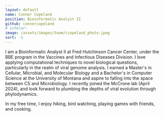 ```yaml
---
layout: default
name: Conner Copeland
position: Bioinformatic Analyst II
github: connercopeland
# scholar:
image: /assets/images/team/ccopeland_photo.jpeg 
sort: -1
---
```


I am a Bioinformatic Analyst II at Fred Hutchinson Cancer Center, under the BBE program in the Vaccines and Infectious Diseases Division. 
I love applying computational techniques to novel biological questions, particularly in the realm of viral genome analysis. I earned a Master's in Cellular, Microbial, and Molecular Biology and a Bachelor's in Computer Science at the University of Montana and aspire to falling into the space between CS and Microbiology. I recently joined the McCrone lab (April 2024), and look forward to plumbing the depths of viral evolution through phylodynamics.

In my free time, I enjoy hiking, bird watching, playing games with friends, and cooking.
